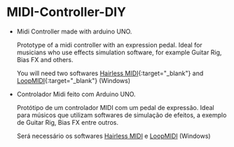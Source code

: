 # MIDI-Controller-DIY

* Midi Controller made with arduino UNO.

  Prototype of a midi controller with an expression pedal. Ideal for musicians who use effects simulation software, for example Guitar Rig, Bias FX and others.
  
  You will need two softwares [Hairless MIDI](http://projectgus.github.io/hairless-midiserial/){:target="_blank"} and [LoopMIDI](https://www.tobias-erichsen.de/software/loopmidi.html){:target="_blank"} (Windows)

* Controlador Midi feito com Arduino UNO.

  Protótipo de um controlador MIDI com um pedal de expressão. Ideal para músicos que utilizam softwares de simulação de efeitos, a exemplo de Guitar Rig, Bias FX entre outros.
  
  Será necessário os softwares [Hairless MIDI](http://projectgus.github.io/hairless-midiserial/) e [LoopMIDI](https://www.tobias-erichsen.de/software/loopmidi.html) (Windows)
